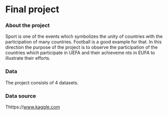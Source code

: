 # Final project
### About the project

Sport is one of the events which symbolizes the unity of countries with the participation of many countries. Football is a good example for that. In this direction the purpose of the project is to observe the participation of the countries which participate in UEFA and their achieveme nts in EUFA to illustrate their efforts.

### Data
The project consists of 4 datasets.

### Data source
Thttps://www.kaggle.com

